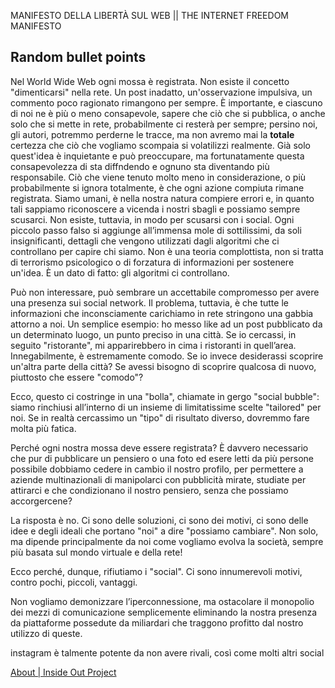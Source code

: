MANIFESTO DELLA LIBERTÀ SUL WEB || THE INTERNET FREEDOM MANIFESTO

## Random bullet points

Nel World Wide Web ogni mossa è registrata. Non esiste il concetto "dimenticarsi" nella rete. Un post inadatto, un'osservazione impulsiva, un commento poco ragionato rimangono per sempre. È importante, e ciascuno di noi ne è più o meno consapevole, sapere che ciò che si pubblica, o anche solo che si mette in rete, probabilmente ci resterà per sempre; persino noi, gli autori, potremmo perderne le tracce, ma non avremo mai la **totale** certezza che ciò che vogliamo scompaia si volatilizzi realmente. Già solo quest'idea è inquietante e può preoccupare, ma fortunatamente questa consapevolezza di sta diffndendo e ognuno sta diventando più responsabile. Ciò che viene tenuto molto meno in considerazione, o più probabilmente si ignora totalmente, è che ogni azione compiuta rimane registrata. Siamo umani, è nella nostra natura compiere errori e, in quanto tali sappiamo riconoscere a vicenda i nostri sbagli e possiamo sempre scusarci. Non esiste, tuttavia, in modo per scusarsi con i social. Ogni piccolo passo falso si aggiunge all’immensa mole di sottilissimi, da soli insignificanti, dettagli che vengono utilizzati dagli algoritmi che ci controllano per capire chi siamo. Non è una teoria complottista, non si tratta di terrorismo psicologico o di forzatura di informazioni per sostenere un'idea. È un dato di fatto: gli algoritmi ci controllano.

Può non interessare, può sembrare un accettabile compromesso per avere una presenza sui social network. Il problema, tuttavia, è che tutte le informazioni che inconsciamente carichiamo in rete stringono una gabbia attorno a noi. Un semplice esempio: ho messo like ad un post pubblicato da un determinato luogo, un punto preciso in una città. Se io cercassi, in seguito "ristorante", mi apparirebbero in cima i ristoranti in quell’area. Innegabilmente, è estremamente comodo. Se io invece desiderassi scoprire un'altra parte della città? Se avessi bisogno di scoprire qualcosa di nuovo, piuttosto che essere "comodo"?

Ecco, questo ci costringe in una "bolla", chiamate in gergo "social bubble": siamo rinchiusi all’interno di un insieme di limitatissime scelte "tailored" per noi. Se in realtà cercassimo un "tipo" di risultato diverso, dovremmo fare molta più fatica.

Perché ogni nostra mossa deve essere registrata? È davvero necessario che pur di pubblicare un pensiero o una foto ed esere letti da più persone possibile dobbiamo cedere in cambio il nostro profilo, per permettere a aziende multinazionali di manipolarci con pubblicità mirate, studiate per attirarci e che condizionano il nostro pensiero, senza che possiamo accorgercene?

La risposta è no. Ci sono delle soluzioni, ci sono dei motivi, ci sono delle idee e degli ideali che portano "noi" a dire "possiamo cambiare". Non solo, ma dipende principalmente da noi come vogliamo evolva la società, sempre più basata sul mondo virtuale e della rete!

Ecco perché, dunque, rifiutiamo i "social". Ci sono innumerevoli motivi, contro pochi, piccoli, vantaggi.









Non vogliamo demonizzare l’iperconnessione, ma ostacolare il monopolio dei mezzi di comunicazione semplicemente eliminando la nostra presenza da piattaforme possedute da miliardari che traggono profitto dal nostro utilizzo di queste.

instagram è talmente potente da non avere rivali, così come molti altri social

[About | Inside Out Project](https://www.insideoutproject.net/en/about)